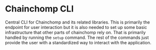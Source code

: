 # Chainchomp CLI

Central CLI for Chainchomp and its related libraries. This is primarily the endpoint for user interaction but 
it is also needed to set up some basic infrastructure that other parts of chainchomp rely on. That is
primarily handled by running the ``setup`` command. The rest of the commands just provide the user with a standardized
way to interact with the application.